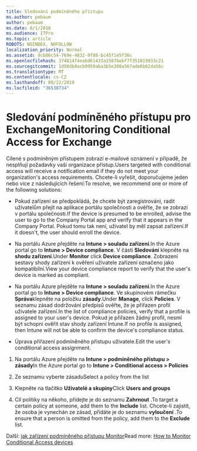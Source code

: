 ```yaml
---
title: Sledování podmíněného přístupu
ms.author: pebaum
author: pebaum
ms.date: 8/1/2018
ms.audience: ITPro
ms.topic: article
ROBOTS: NOINDEX, NOFOLLOW
localization_priority: Normal
ms.assetid: dcb86c54-769e-4832-9f88-bc45f1e5f36c
ms.openlocfilehash: 374814f4eabd61433a15876ebf7f351819933c21
ms.sourcegitcommit: 1d98db8acb9959aba3b5e308a567ade6b62da56c
ms.translationtype: MT
ms.contentlocale: cs-CZ
ms.lasthandoff: 08/22/2019
ms.locfileid: "36538734"
---
```

# <a name="monitoring-conditional-access-for-exchange"></a><span data-ttu-id="48780-102">Sledování podmíněného přístupu pro Exchange</span><span class="sxs-lookup"><span data-stu-id="48780-102">Monitoring Conditional Access for Exchange</span></span>

<span data-ttu-id="48780-103">Cílené s podmíněným přístupem zobrazí e-mailové oznámení v případě, že nesplňují požadavky vaší organizace přístup.</span><span class="sxs-lookup"><span data-stu-id="48780-103">Users targeted with conditional access will receive a notification email if they do not meet your organization's access requirements.</span></span> <span data-ttu-id="48780-104">Chcete-li vyřešit, doporučujeme jeden nebo více z následujících řešení:</span><span class="sxs-lookup"><span data-stu-id="48780-104">To resolve, we recommend one or more of the following solutions:</span></span>
  
- <span data-ttu-id="48780-105">Pokud zařízení se předpokládá, že chcete být zaregistrováni, radit uživatelům přejít na aplikace portálu společnosti a ověřte, že se zobrazí v portálu společnosti.</span><span class="sxs-lookup"><span data-stu-id="48780-105">If the device is presumed to be enrolled, advise the user to go to the Company Portal app and verify that it appears in the Company Portal.</span></span> <span data-ttu-id="48780-106">Pokud tomu tak není, uživatel by měl zapsat zařízení.</span><span class="sxs-lookup"><span data-stu-id="48780-106">If it doesn't, the user should enroll the device.</span></span>
    
- <span data-ttu-id="48780-107">Na portálu Azure přejděte na **Intune \> souladu zařízení**.</span><span class="sxs-lookup"><span data-stu-id="48780-107">In the Azure portal go to **Intune \> Device compliance**.</span></span> <span data-ttu-id="48780-108">V části **Sledování** klepněte na **shodu zařízení**.</span><span class="sxs-lookup"><span data-stu-id="48780-108">Under **Monitor** click **Device compliance**.</span></span> <span data-ttu-id="48780-109">Zobrazení sestavy shody zařízení k ověření uživatele zařízení označeno jako kompatibilní.</span><span class="sxs-lookup"><span data-stu-id="48780-109">View your device compliance report to verify that the user's device is marked as compliant.</span></span> 
    
- <span data-ttu-id="48780-110">Na portálu Azure přejděte na **Intune \> souladu zařízení**.</span><span class="sxs-lookup"><span data-stu-id="48780-110">In the Azure portal go to **Intune \> Device compliance**.</span></span> <span data-ttu-id="48780-111">Ve skupinovém rámečku **Správa**klepněte na položku **zásady**.</span><span class="sxs-lookup"><span data-stu-id="48780-111">Under **Manage**, click **Policies**.</span></span> <span data-ttu-id="48780-112">V seznamu zásad dodržování předpisů ověřte, že je přiřazen profil uživatele zařízení.</span><span class="sxs-lookup"><span data-stu-id="48780-112">In the list of compliance policies, verify that a profile is assigned to your user's device.</span></span> <span data-ttu-id="48780-113">Pokud je přiřazen žádný profil, nesmí být schopni ověřit stav shody zařízení Intune.</span><span class="sxs-lookup"><span data-stu-id="48780-113">If no profile is assigned, then Intune will not be able to confirm the device's compliance status.</span></span> 
    
- <span data-ttu-id="48780-114">Úprava přiřazení podmíněného přístupu uživatele.</span><span class="sxs-lookup"><span data-stu-id="48780-114">Edit the user's conditional access assignment.</span></span>
    
1. <span data-ttu-id="48780-115">Na portálu Azure přejděte na **Intune \> podmíněného přístupu \> zásady**</span><span class="sxs-lookup"><span data-stu-id="48780-115">In the Azure portal go to **Intune \> Conditional access \> Policies**</span></span>
    
2. <span data-ttu-id="48780-116">Ze seznamu vyberte zásadu</span><span class="sxs-lookup"><span data-stu-id="48780-116">Select a policy from the list</span></span>
    
3. <span data-ttu-id="48780-117">Klepněte na tlačítko **Uživatelé a skupiny**</span><span class="sxs-lookup"><span data-stu-id="48780-117">Click **Users and groups**</span></span>
    
4. <span data-ttu-id="48780-118">Cíl politiky na někoho, přidejte je do seznamu **Zahrnout** .</span><span class="sxs-lookup"><span data-stu-id="48780-118">To target a certain policy at someone, add them to the **Include** list.</span></span> <span data-ttu-id="48780-119">Chcete-li zajistit, že osoba je vynechán ze zásad, přidáte je do seznamu **vyloučení** .</span><span class="sxs-lookup"><span data-stu-id="48780-119">To ensure that a person is omitted from the policy, add them to the **Exclude** list.</span></span> 
    
<span data-ttu-id="48780-120">Další: [jak zařízení podmíněného přístupu Monitor](https://docs.microsoft.com/intune/conditional-access-exchange-monitor)</span><span class="sxs-lookup"><span data-stu-id="48780-120">Read more: [How to Monitor Conditional Access devices](https://docs.microsoft.com/intune/conditional-access-exchange-monitor)</span></span>
  

